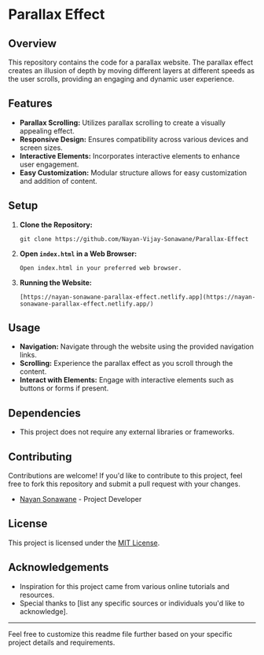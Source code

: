 # Parallax Effect

## Overview

This repository contains the code for a parallax website. The parallax effect creates an illusion of depth by moving different layers at different speeds as the user scrolls, providing an engaging and dynamic user experience.

## Features

- **Parallax Scrolling:** Utilizes parallax scrolling to create a visually appealing effect.
- **Responsive Design:** Ensures compatibility across various devices and screen sizes.
- **Interactive Elements:** Incorporates interactive elements to enhance user engagement.
- **Easy Customization:** Modular structure allows for easy customization and addition of content.

## Setup

1. **Clone the Repository:** 
   ```
   git clone https://github.com/Nayan-Vijay-Sonawane/Parallax-Effect
   ```

2. **Open `index.html` in a Web Browser:** 
   ```
   Open index.html in your preferred web browser.
   ```
3. **Running the Website:**
    ```
    [https://nayan-sonawane-parallax-effect.netlify.app](https://nayan-sonawane-parallax-effect.netlify.app/)
    ```

## Usage

- **Navigation:** Navigate through the website using the provided navigation links.
- **Scrolling:** Experience the parallax effect as you scroll through the content.
- **Interact with Elements:** Engage with interactive elements such as buttons or forms if present.

## Dependencies

- This project does not require any external libraries or frameworks.

## Contributing

Contributions are welcome! If you'd like to contribute to this project, feel free to fork this repository and submit a pull request with your changes.
- [Nayan Sonawane](https://github.com/Nayan-Vijay-Sonawane) - Project Developer

## License

This project is licensed under the [MIT License](LICENSE).

## Acknowledgements

- Inspiration for this project came from various online tutorials and resources.
- Special thanks to [list any specific sources or individuals you'd like to acknowledge].
  
---

Feel free to customize this readme file further based on your specific project details and requirements.